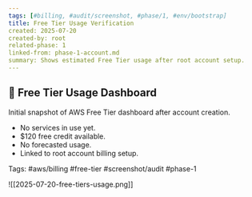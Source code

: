 ```yaml
---
tags: [#billing, #audit/screenshot, #phase/1, #env/bootstrap]
title: Free Tier Usage Verification
created: 2025-07-20
created-by: root
related-phase: 1
linked-from: phase-1-account.md
summary: Shows estimated Free Tier usage after root account setup.
---
```


## 📸 Free Tier Usage Dashboard
Initial snapshot of AWS Free Tier dashboard after account creation.

- No services in use yet.
- $120 free credit available.
- No forecasted usage.
- Linked to root account billing setup.

Tags: #aws/billing #free-tier #screenshot/audit #phase-1

![[2025-07-20-free-tiers-usage.png]]